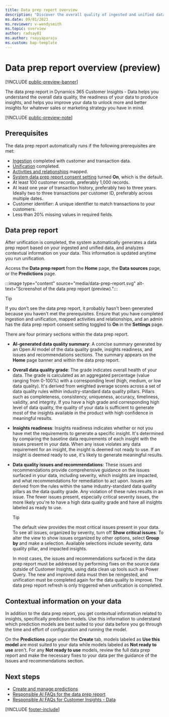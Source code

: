 ```yaml
---
title: Data prep report overview
description: "Discover the overall quality of ingested and unified data and if it can generate predictions."
ms.date: 09/01/2023
ms.reviewer: v-wendysmith
ms.topic: overview
author: radsay01
ms.author: rsayyaparaju 
ms.custom: bap-template
---
```


# Data prep report overview (preview)

[!INCLUDE [public-preview-banner](includes/public-preview-banner.md)]

The data prep report in Dynamics 365 Customer Insights - Data helps you understand the overall data quality, the readiness of your data to produce insights, and helps you improve your data to unlock more and better insights for whatever sales or marketing strategy you have in mind.

[!INCLUDE [public-preview-note](includes/public-preview-note.md)]

## Prerequisites

The data prep report automatically runs if the following prerequisites are met:

- [Ingestion](data-sources.md) completed with customer and transaction data.
- [Unification](data-unification.md) completed.
- [Activities and relationships](activities.md) mapped.
- [System data prep report consent setting](data-prep-admin.md) turned **On**, which is the default.
- At least 100 customer records, preferably 1,000 records.
- At least one year of transaction history, preferably two to three years. Ideally two to three transactions per customer ID, preferably across multiple dates.
- Customer identifier: A unique identifier to match transactions to your customers.
- Less than 20% missing values in required fields.

## Data prep report

After unification is completed, the system automatically generates a data prep report based on your ingested and unified data, and analyzes contextual information on your data. This information is updated anytime you run unification.

Access the **Data prep report** from the **Home** page, the **Data sources** page, or the **Predictions** page.

:::image type="content" source="media/data-prep-report.svg" alt-text="Screenshot of the data prep report (preview).":::

> [!TIP]
> If you don’t see the data prep report, it probably hasn't been generated because you haven't met the prerequisites. Ensure that you have completed ingestion and unification, mapped activities and relationships, and an admin has the data prep report consent setting toggled to **On** in the  **Settings** page.

There are four primary sections within the data prep report.

- **AI-generated data quality summary**: A concise summary generated by an Open AI model of the data quality grade, insights readiness, and issues and recommendations sections. The summary appears on the **Home** page banner and within the data prep report.

- **Overall data quality grade**: The grade indicates overall health of your data. The grade is calculated as an aggregated percentage (value ranging from 0-100%) with a corresponding level (high, medium, or low data quality). It's derived from weighted average scores across a set of data quality rules within industry-standard data quality pillars. Pillars such as completeness, consistency, uniqueness, accuracy, timeliness, validity, and integrity. If you have a high grade and corresponding high level of data quality, the quality of your data is sufficient to generate most of the insights available in the product with high confidence in meaningful results.

- **Insights readiness**: Insights readiness indicates whether or not you have met the requirements to generate a specific insight. It's determined by comparing the baseline data requirements of each insight with the issues present in your data. When any issue violates any data requirement for an insight, the insight is deemed not ready to use. If an insight is deemed ready to use, it's likely to generate meaningful results.

- **Data quality issues and recommendations**: These issues and recommendations provide comprehensive guidance on the issues surfaced in your data, including severity, which insights are impacted, and what recommendations for remediation to act upon. Issues are derived from the rules within the same industry-standard data quality pillars as the data quality grade. Any violation of these rules results in an issue. The fewer issues present, especially critical severity issues, the more likely you're to have a high data quality grade and have all insights labeled as ready to use.

  > [!TIP]
  > The default view provides the most critical issues present in your data. To see all issues, organized by severity, turn off **Show critical issues**. To alter the view to show issues organized by other options, select **Group by** and make a selection. Available selections include severity, data quality pillar, and impacted insights.

  In most cases, the issues and recommendations surfaced in the data prep report must be addressed by performing fixes on the source data outside of Customer Insights, using data clean up tools such as Power Query. The new and improved data must then be reingested, and unification must be completed again for the data quality to improve. The data prep report refresh is only triggered when unification is completed.

## Contextual information on your data

In addition to the data prep report, you get contextual information related to insights, specifically prediction models. Use this information to understand which prediction models are best suited to your data before you go through the time and effort of configuration and running the model.

On the **Predictions** page under the **Create** tab, models labeled as **Use this model** are most suited to your data while models labeled as **Not ready to use** aren't. For any **Not ready to use** models, review the full data prep report and make the necessary fixes to your data per the guidance of the Issues and recommendations section.

## Next steps

- [Create and manage predictions](predictions.md)
- [Responsible AI FAQs for the data prep report](faqs-data-prep.md)
- [Responsible AI FAQs for Customer Insights - Data](responsible-ai-overview.md)

[!INCLUDE [footer-include](includes/footer-banner.md)]
